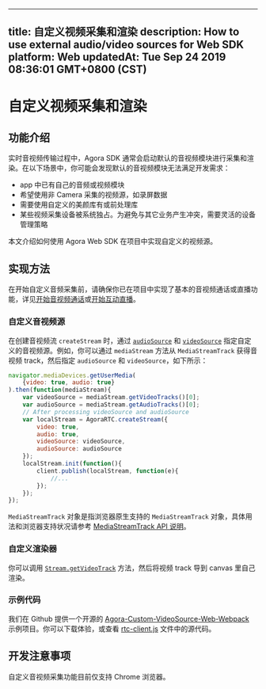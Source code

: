 
---
title: 自定义视频采集和渲染
description: How to use external audio/video sources for Web SDK
platform: Web
updatedAt: Tue Sep 24 2019 08:36:01 GMT+0800 (CST)
---
# 自定义视频采集和渲染
## 功能介绍

实时音视频传输过程中，Agora SDK 通常会启动默认的音视频模块进行采集和渲染。在以下场景中，你可能会发现默认的音视频模块无法满足开发需求：

- app 中已有自己的音频或视频模块
- 希望使用非 Camera 采集的视频源，如录屏数据
- 需要使用自定义的美颜库有或前处理库
- 某些视频采集设备被系统独占。为避免与其它业务产生冲突，需要灵活的设备管理策略

本文介绍如何使用 Agora Web SDK 在项目中实现自定义的视频源。

## 实现方法

在开始自定义音频采集前，请确保你已在项目中实现了基本的音视频通话或直播功能，详见[开始音视频通话](../../cn/Interactive%20Broadcast/start_call_web.md)或[开始互动直播](../../cn/Interactive%20Broadcast/start_live_web.md)。

### 自定义音视频源

在创建音视频流 `createStream`  时，通过  [`audioSource`](https://docs.agora.io/cn/Interactive%20Broadcast/API%20Reference/web/interfaces/agorartc.streamspec.html#audiosource) 和  [`videoSource`](https://docs.agora.io/cn/Interactive%20Broadcast/API%20Reference/web/interfaces/agorartc.streamspec.html#videosource) 指定自定义的音视频源。例如，你可以通过 `mediaStream` 方法从 `MediaStreamTrack` 获得音视频 track，然后指定 `audioSource` 和 `videoSource`，如下所示：

```javascript
navigator.mediaDevices.getUserMedia(
    {video: true, audio: true}
).then(function(mediaStream){
    var videoSource = mediaStream.getVideoTracks()[0];
    var audioSource = mediaStream.getAudioTracks()[0];
    // After processing videoSource and audioSource
    var localStream = AgoraRTC.createStream({
        video: true,
        audio: true,
        videoSource: videoSource,
        audioSource: audioSource
    });
    localStream.init(function(){
        client.publish(localStream, function(e){
            //...
        });
    });
});
```

<div class="alert info"><code>MediaStreamTrack</code> 对象是指浏览器原生支持的 <code>MediaStreamTrack</code> 对象，具体用法和浏览器支持状况请参考 <a href="https://developer.mozilla.org/en-US/docs/Web/API/MediaStreamTrack">MediaStreamTrack API 说明</a>。</div>


### 自定义渲染器

你可以调用 [`Stream.getVideoTrack`](https://docs.agora.io/cn/Interactive%20Broadcast/API%20Reference/web/interfaces/agorartc.stream.html#getvideotrack)  方法，然后将视频 track 导到 canvas 里自己渲染。

### 示例代码

我们在 Github 提供一个开源的 [Agora-Custom-VideoSource-Web-Webpack](https://github.com/AgoraIO/Advanced-Video/tree/master/Custom-Media-Device/Agora-Custom-VideoSource-Web-Webpack) 示例项目。你可以下载体验，或查看 [rtc-client.js](https://github.com/AgoraIO/Advanced-Video/blob/master/Custom-Media-Device/Agora-Custom-VideoSource-Web-Webpack/src/rtc-client.js) 文件中的源代码。

## 开发注意事项

自定义音视频采集功能目前仅支持 Chrome 浏览器。
